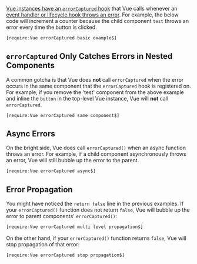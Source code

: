 [Vue instances have an `errorCaptured` hook](https://vuejs.org/v2/api/#errorCaptured) that Vue calls whenever an [event handler or lifecycle hook throws an error](https://github.com/vuejs/vue/issues/6953#issuecomment-340335435). For example,
the below code will increment a counter because the child component `test` throws an error every time the button is clicked.

```javascript
[require:Vue errorCaptured basic example$]
```

`errorCaptured` Only Catches Errors in Nested Components
-----------------------------------

A common gotcha is that Vue does **not** call `errorCaptured` when the error occurs in the same component that the
`errorCaptured` hook is registered on. For example, if you remove the 'test' component from the above example and
inline the `button` in the top-level Vue instance, Vue will **not** call `errorCaptured`.

```javascript
[require:Vue errorCaptured same component$]
```

Async Errors
------------

On the bright side, Vue does call `errorCaptured()` when an async function throws an error. For example, if a child
component asynchronously throws an error, Vue will still bubble up the error to the parent.

```javascript
[require:Vue errorCaptured async$]
```

Error Propagation
-----------------

You might have noticed the `return false` line in the previous examples. If your `errorCaptured()` function does not return `false`, Vue will bubble up the error to parent components' `errorCaptured()`:

```javascript
[require:Vue errorCaptured multi level propagation$]
```

On the other hand, if your `errorCaptured()` function returns `false`, Vue will stop propagation of that error:

```javascript
[require:Vue errorCaptured stop propagation$]
```